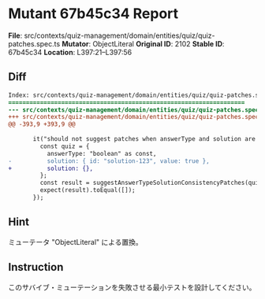 # Mutant 67b45c34 Report

**File**: src/contexts/quiz-management/domain/entities/quiz/quiz-patches.spec.ts
**Mutator**: ObjectLiteral
**Original ID**: 2102
**Stable ID**: 67b45c34
**Location**: L397:21–L397:56

## Diff

```diff
Index: src/contexts/quiz-management/domain/entities/quiz/quiz-patches.spec.ts
===================================================================
--- src/contexts/quiz-management/domain/entities/quiz/quiz-patches.spec.ts	original
+++ src/contexts/quiz-management/domain/entities/quiz/quiz-patches.spec.ts	mutated #2102
@@ -393,9 +393,9 @@
 
       it("should not suggest patches when answerType and solution are consistent", () => {
         const quiz = {
           answerType: "boolean" as const,
-          solution: { id: "solution-123", value: true },
+          solution: {},
         };
         const result = suggestAnswerTypeSolutionConsistencyPatches(quiz);
         expect(result).toEqual([]);
       });
```

## Hint

ミューテータ "ObjectLiteral" による置換。

## Instruction

このサバイブ・ミューテーションを失敗させる最小テストを設計してください。
